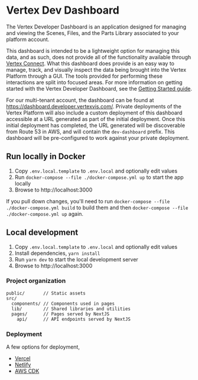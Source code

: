 # Vertex Dev Dashboard

The Vertex Developer Dashboard is an application designed for managing and viewing the Scenes, Files, and the Parts Library associated to your platform account.

This dashboard is intended to be a lightweight option for managing this data, and as such, does not provide all of the functionality available through
[Vertex Connect](https://vertex3d.com/products/vertex-connect). What this dashboard does provide is an easy way to manage, track, and visually inspect the
data being brought into the Vertex Platform through a GUI. The tools provided for performing these interactions are split into focused areas. For more information on getting started with the Vertex Developer Dashboard, see the [Getting Started guide](./getting-started.md).

For our multi-tenant account, the dashboard can be found at https://dashboard.developer.vertexvis.com/. Private deployments of the Vertex Platform will also
include a custom deployment of this dashboard accessible at a URL generated as part of the initial deployment. Once this initial deployment has completed, the
URL generated will be discoverable from Route 53 in AWS, and will contain the `dev-dashboard` prefix. This dashboard will be pre-configured to work against
your private deployment.

## Run locally in Docker

1. Copy `.env.local.template` to `.env.local` and optionally edit values
1. Run `docker-compose --file ./docker-compose.yml up` to start the app locally
1. Browse to http://localhost:3000

If you pull down changes, you'll need to run `docker-compose --file ./docker-compose.yml build` to build them and then `docker-compose --file ./docker-compose.yml up` again.

## Local development

1. Copy `.env.local.template` to `.env.local` and optionally edit values
1. Install dependencies, `yarn install`
1. Run `yarn dev` to start the local development server
1. Browse to http://localhost:3000

### Project organization

```text
public/       // Static assets
src/
  components/ // Components used in pages
  lib/        // Shared libraries and utilities
  pages/      // Pages served by NextJS
    api/      // API endpoints served by NextJS
```

### Deployment

A few options for deployment,

- [Vercel](https://nextjs.org/docs/deployment)
- [Netlify](https://www.netlify.com/blog/2020/11/30/how-to-deploy-next.js-sites-to-netlify/)
- [AWS CDK](https://github.com/serverless-nextjs/serverless-next.js#readme)
